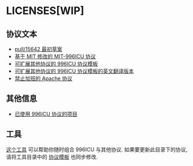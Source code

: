 # LICENSES[WIP]

## 协议文本

- [pull/15642 最初草案](LICENSE)
- [基于 MIT 修改的 MIT-996ICU 协议](LICENSE-MIT-996)
- [可扩展其他协议的 996ICU 协议模板](LICENSE.996icu.zh-hans)
- [可扩展其他协议的 996ICU 协议模板的英文翻译版本](LICENSE.996icu.en-US)
- [禁止加班的 Apache 协议](LICENSE_Apache_no_overtime)

## 其他信息

- [已使用 996ICU 协议的项目](PROJECTS_SUPPORTING_996ICU_LICENSE.md)

## 工具

[这个工具](tools/gen-license/) 可以帮助你随时组合 996ICU 与其他协议.
如果要更新此目录下的协议, 请将工具目录中的 [协议模板](tools/gen-license/genlicense/licenses/) 也同步修改.
